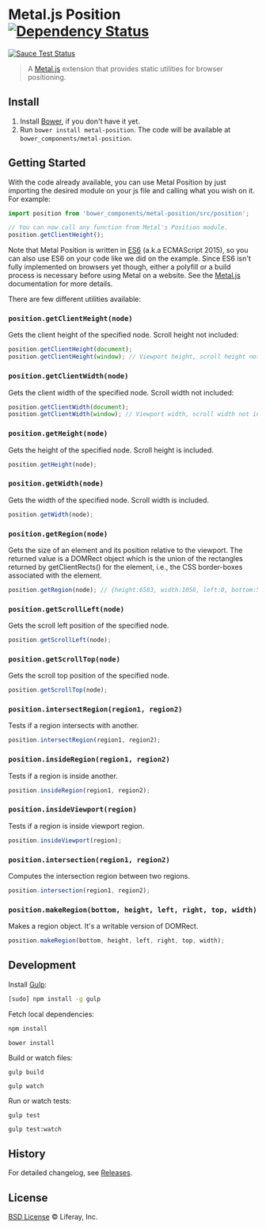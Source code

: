 # Metal.js Position [![Dependency Status](http://img.shields.io/david/eduardolundgren/metal-position.svg?style=flat)](https://david-dm.org/eduardolundgren/metal-position)

[![Sauce Test Status](https://saucelabs.com/browser-matrix/metalposition.svg)](https://saucelabs.com/u/metalposition)

> A [Metal.js](https://github.com/liferay/metal) extension that provides static utilities for browser positioning.

## Install

1. Install [Bower](http://bower.io/), if you don't have it yet.
2. Run `bower install metal-position`. The code will be available at `bower_components/metal-position`.


## Getting Started

With the code already available, you can use Metal Position by just importing the desired module on your js file and calling what you wish on it. For example:

```js
import position from 'bower_components/metal-position/src/position';

// You can now call any function from Metal's Position module.
position.getClientHeight();
```

Note that Metal Position is written in [ES6](https://babeljs.io/docs/learn-es6/) (a.k.a ECMAScript 2015), so you can also use ES6 on your code like we did on the example. Since ES6 isn't fully implemented on browsers yet though, either a polyfill or a build process is necessary before using Metal on a website. See the [Metal.js](https://github.com/liferay/metal) documentation for more details.


There are few different utilities available:


### `position.getClientHeight(node)`

Gets the client height of the specified node. Scroll height not included:

```js
position.getClientHeight(document);
position.getClientHeight(window); // Viewport height, scroll height not included.
```

### `position.getClientWidth(node)`

Gets the client width of the specified node. Scroll width not included:

```js
position.getClientWidth(document);
position.getClientWidth(window); // Viewport width, scroll width not included.
```

### `position.getHeight(node)`

Gets the height of the specified node. Scroll height is included.

```js
position.getHeight(node);
```

### `position.getWidth(node)`

Gets the width of the specified node. Scroll width is included.

```js
position.getWidth(node);
```

### `position.getRegion(node)`

Gets the size of an element and its position relative to the viewport. The returned value is a DOMRect object which is the union of the rectangles returned by getClientRects() for the element, i.e., the CSS border-boxes associated with the element.

```js
position.getRegion(node); // {height:6583, width:1058, left:0, bottom:5305, right:1058, top:-1278}
```

### `position.getScrollLeft(node)`

Gets the scroll left position of the specified node.

```js
position.getScrollLeft(node);
```

### `position.getScrollTop(node)`

Gets the scroll top position of the specified node.

```js
position.getScrollTop(node);
```

### `position.intersectRegion(region1, region2)`

Tests if a region intersects with another.

```js
position.intersectRegion(region1, region2);
```

### `position.insideRegion(region1, region2)`

Tests if a region is inside another.

```js
position.insideRegion(region1, region2);
```

### `position.insideViewport(region)`

Tests if a region is inside viewport region.

```js
position.insideViewport(region);
```

### `position.intersection(region1, region2)`

Computes the intersection region between two regions.

```js
position.intersection(region1, region2);
```

### `position.makeRegion(bottom, height, left, right, top, width)`

Makes a region object. It's a writable version of DOMRect.

```js
position.makeRegion(bottom, height, left, right, top, width);
```

## Development

Install [Gulp](http://gulpjs.com/):

```sh
[sudo] npm install -g gulp
```

Fetch local dependencies:

```sh
npm install
```

```sh
bower install
```

Build or watch files:

```
gulp build
```

```
gulp watch
```

Run or watch tests:

```
gulp test
```

```
gulp test:watch
```

## History

For detailed changelog, see [Releases](https://github.com/eduardolundgren/metal-position/releases).

## License

[BSD License](http://opensource.org/licenses/BSD-2-Clause) © Liferay, Inc.
